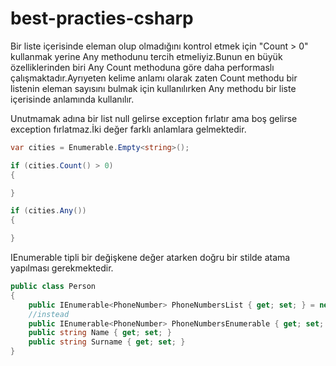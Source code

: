 # best-practies-csharp

Bir liste içerisinde eleman olup olmadığını kontrol etmek için "Count > 0" kullanmak yerine Any methodunu tercih etmeliyiz.Bunun en büyük özelliklerinden biri Any Count methoduna göre daha performaslı çalışmaktadır.Ayrıyeten kelime anlamı olarak zaten Count methodu bir listenin eleman sayısını bulmak için kullanılırken Any methodu bir liste içerisinde anlamında kullanılır.

Unutmamak adına bir list null gelirse exception fırlatır ama boş gelirse exception fırlatmaz.İki değer farklı anlamlara gelmektedir.

```C#
var cities = Enumerable.Empty<string>();

if (cities.Count() > 0)
{

}

if (cities.Any())
{

}
```

IEnumerable tipli bir değişkene değer atarken doğru bir stilde atama yapılması gerekmektedir.

```C#
public class Person
{
    public IEnumerable<PhoneNumber> PhoneNumbersList { get; set; } = new List<PhoneNumber>();
    //instead
    public IEnumerable<PhoneNumber> PhoneNumbersEnumerable { get; set; } = Enumerable.Empty<PhoneNumber>();
    public string Name { get; set; }
    public string Surname { get; set; }
}
```
